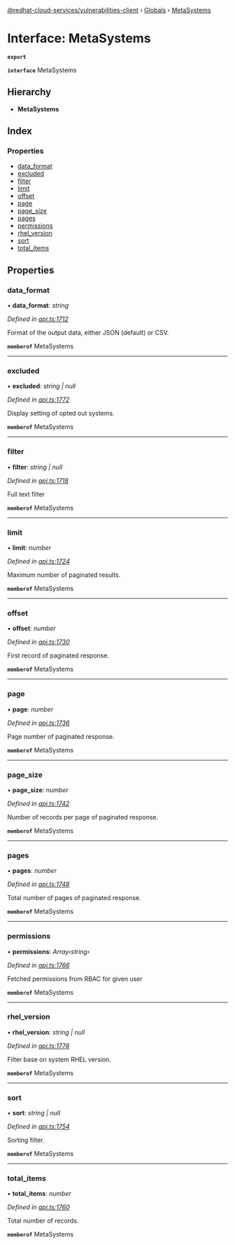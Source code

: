[@redhat-cloud-services/vulnerabilities-client](../README.md) › [Globals](../globals.md) › [MetaSystems](metasystems.md)

# Interface: MetaSystems

**`export`** 

**`interface`** MetaSystems

## Hierarchy

* **MetaSystems**

## Index

### Properties

* [data_format](metasystems.md#data_format)
* [excluded](metasystems.md#excluded)
* [filter](metasystems.md#filter)
* [limit](metasystems.md#limit)
* [offset](metasystems.md#offset)
* [page](metasystems.md#page)
* [page_size](metasystems.md#page_size)
* [pages](metasystems.md#pages)
* [permissions](metasystems.md#permissions)
* [rhel_version](metasystems.md#rhel_version)
* [sort](metasystems.md#sort)
* [total_items](metasystems.md#total_items)

## Properties

###  data_format

• **data_format**: *string*

*Defined in [api.ts:1712](https://github.com/RedHatInsights/javascript-clients/blob/master/packages/vulnerabilities/api.ts#L1712)*

Format of the output data, either JSON (default) or CSV.

**`memberof`** MetaSystems

___

###  excluded

• **excluded**: *string | null*

*Defined in [api.ts:1772](https://github.com/RedHatInsights/javascript-clients/blob/master/packages/vulnerabilities/api.ts#L1772)*

Display setting of opted out systems.

**`memberof`** MetaSystems

___

###  filter

• **filter**: *string | null*

*Defined in [api.ts:1718](https://github.com/RedHatInsights/javascript-clients/blob/master/packages/vulnerabilities/api.ts#L1718)*

Full text filter

**`memberof`** MetaSystems

___

###  limit

• **limit**: *number*

*Defined in [api.ts:1724](https://github.com/RedHatInsights/javascript-clients/blob/master/packages/vulnerabilities/api.ts#L1724)*

Maximum number of paginated results.

**`memberof`** MetaSystems

___

###  offset

• **offset**: *number*

*Defined in [api.ts:1730](https://github.com/RedHatInsights/javascript-clients/blob/master/packages/vulnerabilities/api.ts#L1730)*

First record of paginated response.

**`memberof`** MetaSystems

___

###  page

• **page**: *number*

*Defined in [api.ts:1736](https://github.com/RedHatInsights/javascript-clients/blob/master/packages/vulnerabilities/api.ts#L1736)*

Page number of paginated response.

**`memberof`** MetaSystems

___

###  page_size

• **page_size**: *number*

*Defined in [api.ts:1742](https://github.com/RedHatInsights/javascript-clients/blob/master/packages/vulnerabilities/api.ts#L1742)*

Number of records per page of paginated response.

**`memberof`** MetaSystems

___

###  pages

• **pages**: *number*

*Defined in [api.ts:1748](https://github.com/RedHatInsights/javascript-clients/blob/master/packages/vulnerabilities/api.ts#L1748)*

Total number of pages of paginated response.

**`memberof`** MetaSystems

___

###  permissions

• **permissions**: *Array‹string›*

*Defined in [api.ts:1766](https://github.com/RedHatInsights/javascript-clients/blob/master/packages/vulnerabilities/api.ts#L1766)*

Fetched permissions from RBAC for given user

**`memberof`** MetaSystems

___

###  rhel_version

• **rhel_version**: *string | null*

*Defined in [api.ts:1778](https://github.com/RedHatInsights/javascript-clients/blob/master/packages/vulnerabilities/api.ts#L1778)*

Filter base on system RHEL version.

**`memberof`** MetaSystems

___

###  sort

• **sort**: *string | null*

*Defined in [api.ts:1754](https://github.com/RedHatInsights/javascript-clients/blob/master/packages/vulnerabilities/api.ts#L1754)*

Sorting filter.

**`memberof`** MetaSystems

___

###  total_items

• **total_items**: *number*

*Defined in [api.ts:1760](https://github.com/RedHatInsights/javascript-clients/blob/master/packages/vulnerabilities/api.ts#L1760)*

Total number of records.

**`memberof`** MetaSystems
